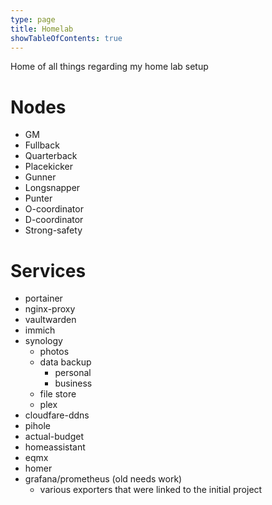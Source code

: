 ```yaml
---
type: page
title: Homelab
showTableOfContents: true
---
```

Home of all things regarding my home lab setup

# Nodes
- GM
- Fullback
- Quarterback
- Placekicker
- Gunner
- Longsnapper
- Punter
- O-coordinator
- D-coordinator
- Strong-safety
# Services
- portainer
- nginx-proxy
- vaultwarden
- immich
- synology
	- photos
	- data backup
		- personal
		- business
	- file store
	- plex
- cloudfare-ddns
- pihole
- actual-budget
- homeassistant
- eqmx
- homer
- grafana/prometheus (old needs work)
	- various exporters that were linked to the initial project

